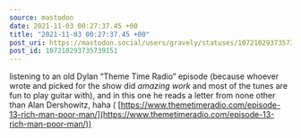 ```yaml
---
source: mastodon
date: 2021-11-03 00:27:37.45 +00
title: "2021-11-03 00:27:37.45 +00"
post_uri: https://mastodon.social/users/gravely/statuses/107210293735739151
post_id: 107210293735739151
---
```

listening to an old Dylan “Theme Time Radio” episode (because whoever wrote and picked for the show did _amazing work_ and most of the tunes are fun to play guitar with), and in this one he reads a letter from none other than Alan Dershowitz, haha ( [https://www.themetimeradio.com/episode-13-rich-man-poor-man/](https://www.themetimeradio.com/episode-13-rich-man-poor-man/))


